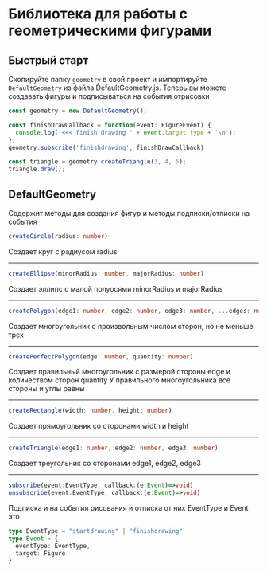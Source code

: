 # Библиотека для работы с геометрическими фигурами

## Быстрый старт

Скопируйте папку <code>geometry</code> в свой проект и импортируйте <code>DefaultGeometry</code> из файла DefaultGeometry.js. Теперь вы можете создавать фигуры и подписываться на события отрисовки

```typescript
const geometry = new DefaultGeometry();

const finishDrawCallback = function(event: FigureEvent) {
  console.log('<<< finish drawing ' + event.target.type + '\n');
};
geometry.subscribe('finishdrawing', finishDrawCallback)

const triangle = geometry.createTriangle(3, 4, 5);
triangle.draw();
```

## DefaultGeometry

Содержит методы для создания фигур и методы подписки/отписки на события

```typescript
createCircle(radius: number)
```
Создает круг с радиусом radius

---
```typescript
createEllipse(minorRadius: number, majorRadius: number)
```
Создает эллипс с малой полуосями minorRadius и majorRadius

---
```typescript
createPolygon(edge1: number, edge2: number, edge3: number, ...edges: number[])
```
Создает многоугольник с произвольным числом сторон, но не меньше трех

---
```typescript
createPerfectPolygon(edge: number, quantity: number)
```
Создает правильный многоугольник с размерой стороны edge и количеством сторон quantity
У правильного многоугольника все стороны и углы равны

---
```typescript
createRectangle(width: number, height: number)
```
Создает прямоугольник со сторонами width и height

---
```typescript
createTriangle(edge1: number, edge2: number, edge3: number)
```
Создает треугольник со сторонами edge1, edge2, edge3

---
```typescript
subscribe(event:EventType, callback:(e:Event)=>void)
unsubscribe(event:EventType, callback:(e:Event)=>void)
```
Подписка и на события рисования и отписка от них EventType и Event это
``` typescript
type EventType = "startdrawing" | "finishdrawing"
type Event = {
  eventType: EventType,
  target: Figure
}

```

